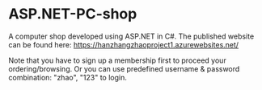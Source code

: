 # ASP.NET-PC-shop
A computer shop developed using ASP.NET in C#.
The published website can be found here: https://hanzhangzhaoproject1.azurewebsites.net/

Note that you have to sign up a membership first to proceed your ordering/browsing. Or you can use predefined username & password combination: "zhao", "123" to login.
